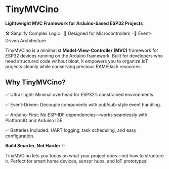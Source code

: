# TinyMVCino

**Lightweight MVC Framework for Arduino-based ESP32 Projects**

🛠️ Simplify Complex Logic · 🚀 Designed for Microcontrollers · 🧩 Event-Driven Architecture

TinyMVCino is a minimalist **Model-View-Controller (MVC)** framework for ESP32 devices running on the Arduino framework. Built for developers who need structured code without bloat, it empowers you to organize IoT projects cleanly while conserving precious RAM/Flash resources.

## Why TinyMVCino?

✅ Ultra-Light: Minimal overhead for ESP32’s constrained environments.

✅ Event-Driven: Decouple components with pub/sub-style event handling.

✅ Arduino-First: No ESP-IDF dependencies—works seamlessly with PlatformIO and Arduino IDE.

✅ Batteries Included: UART logging, task scheduling, and easy configuration.


**Build Smarter, Not Harder** ✨

TinyMVCino lets you focus on what your project does—not how to structure it. Perfect for smart home devices, sensor hubs, and IoT prototypes!